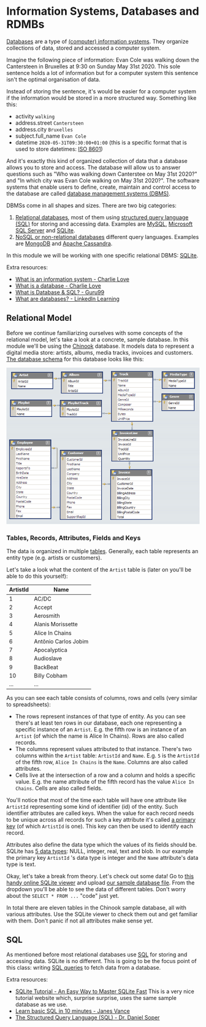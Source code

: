 # Information Systems, Databases and RDMBs

[Databases](https://en.wikipedia.org/wiki/Database) are a type of [(computer) information systems](https://en.wikipedia.org/wiki/Information_system). They organize collections of data, stored and accessed a computer system.

Imagine the following piece of information: Evan Cole was walking down the Cantersteen in Bruxelles at 9:30 on Sunday May 31st 2020. This sole sentence holds a lot of information but for a computer system this sentence isn't the optimal organisation of data.

Instead of storing the sentence, it's would be easier for a computer system if the information would be stored in a more structured way. Something like this:
- activity `walking`
- address.street `Cantersteen`
- address.city `Bruxelles`
- subject.full_name `Evan Cole`
- datetime `2020-05-31T09:30:00+01:00` (this is a specific format that is used to store datetimes: [ISO 8601](https://en.wikipedia.org/wiki/ISO_8601))

And it's exactly this kind of organized collection of data that a database allows you to store and access. The database will allow us to answer questions such as "Who was walking down Canterstee on May 31st 2020?" and "In which city was Evan Cole walking  on May 31st 2020?". The software systems that enable users to define, create, maintain and control access to the database are called [database management systems (DBMS)](https://en.wikipedia.org/wiki/Database#Database_management_system).

DBMSs come in all shapes and sizes. There are two big categories:
1. [Relational databases](https://en.wikipedia.org/wiki/Relational_database), most of them using [structured query language (SQL)](https://en.wikipedia.org/wiki/SQL) for storing and accessing data. Examples are [MySQL](https://www.mysql.com/), [Microsoft SQL Server](https://www.microsoft.com/en-us/sql-server/) and [SQLite](https://www.sqlite.org/index.html).
2. [NoSQL or non-relational databases](https://en.wikipedia.org/wiki/NoSQL) different query languages. Examples are [MongoDB](https://www.mongodb.com/) and [Apache Cassandra](https://cassandra.apache.org/).

In this module we will be working with one specific relational DBMS: [SQLite](https://www.sqlite.org/index.html).

Extra resources:

- [What is an information system - Charlie Love](https://www.youtube.com/watch?v=Qujsd4vkqFI)
- [What is a database - Charlie Love](https://www.youtube.com/watch?v=t8jgX1f8kc4)
- [What is Database & SQL? - Guru99](https://www.youtube.com/watch?v=FR4QIeZaPeM)
- [What are databases? - LinkedIn Learning](https://www.youtube.com/watch?v=Ls_LzOZ7x0c)

## Relational Model

Before we continue familiarizing ourselves with some concepts of the relational model, let's take a look at a concrete, sample database. In this module we'll be using the [Chinook](https://github.com/lerocha/chinook-database) database. It models data to represent a digital media store: artists, albums, media tracks, invoices and customers. [The database schema](https://en.wikipedia.org/wiki/Database_schema) for this database looks like this:

![Chinook Sample Database](chinook-schema.png)

### Tables, Records, Attributes, Fields and Keys

The data is organized in multiple [tables](https://en.wikipedia.org/wiki/Table_(database)). Generally, each table represents an entity type (e.g. artists or customers).

Let's take a look what the content of the `Artist` table is (later on you'll be able to do this yourself):

|  ArtistId  |  Name                  |
|------------|------------------------|
|  1         |  AC/DC                 |
|  2         |  Accept                |
|  3         |  Aerosmith             |
|  4         |  Alanis Morissette     |
|  5         |  Alice In Chains       |
|  6         |  Antônio Carlos Jobim  |
|  7         |  Apocalyptica          |
|  8         |  Audioslave            |
|  9         |  BackBeat              |
|  10        |  Billy Cobham          |
|  ...       |  ...                   |

As you can see each table consists of columns, rows and cells (very similar to spreadsheets):

- The rows represent instances of that type of entity. As you can see there's at least ten rows in our database, each one representing a specific instance of an `Artist`. E.g. the fifth row is an instance of an `Artist` (of which the name is Alice In Chains). Rows are also called records.
- The columns represent values attributed to that instance. There's two columns within the `Artist` table: `ArtistId` and `Name`. E.g. `5` is the `ArtistId` of the fifth row, `Alice In Chains` is the `Name`. Columns are also called attributes.
- Cells live at the intersection of a row and a column and holds a specific value. E.g. the name attribute of the fifth record has the value `Alice In Chains`. Cells are also called fields.

You'll notice that most of the time each table will have one attribute like `ArtistId` representing some kind of identifier (id) of the entity. Such identifier attributes are called keys. When the value for each record needs to be unique across all records for such a key attribute it's called [a primary key](https://en.wikipedia.org/wiki/Primary_key) (of which `ArtistId` is one). This key can then be used to identify each record.

Attributes also define the data type which the values of its fields should be. SQLite has [5 data types](https://www.sqlite.org/datatype3.html): NULL, integer, real, text and blob. In our example the primary key `ArtistId` 's data type is integer and the `Name` attribute's data type is text.

Okay, let's take a break from theory. Let's check out some data! Go to [this handy online SQLite viewer](https://inloop.github.io/sqlite-viewer/) and upload [our sample database file](chinook.sqlite). From the dropdown you'll be able to see the data of different tables. Don't worry about the `SELECT * FROM ...` "code" just  yet.

In total there are eleven tables in the Chinook sample database, all with various attributes. Use the SQLite viewer to check them out and get familiar with them. Don't panic if not all attributes make sense yet.

## SQL

As mentioned before most relational databases use [SQL](https://en.wikipedia.org/wiki/SQL) for storing and accessing data. SQLite is no different. This is going to be the focus point of this class: writing [SQL queries](https://en.wikipedia.org/wiki/SQL_syntax#Queries) to fetch data from a database.

Extra resources:

- [SQLite Tutorial - An Easy Way to Master SQLite Fast](https://www.sqlitetutorial.net/)
This is a very nice tutorial website which, surprise surprise, uses the same sample database as we use.
- [Learn basic SQL in 10 minutes - Janes Vance](https://www.youtube.com/watch?v=bEtnYWuo2Bw)
- [The Structured Query Language (SQL) - Dr. Daniel Soper](https://www.youtube.com/watch?v=kqUIoOM3WEs)
